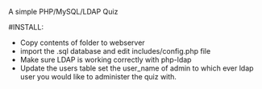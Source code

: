 A simple PHP/MySQL/LDAP Quiz

#INSTALL:
* Copy contents of folder to webserver
* import the .sql database and edit includes/config.php file
* Make sure LDAP is working correctly with php-ldap
* Update the users table set the user_name of admin to which ever ldap user you would like to administer the quiz with.
